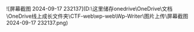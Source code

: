 ![屏幕截图 2024-09-17 232137](D:\这里储存onedrive\OneDrive\文档\OneDrive线上成长文件夹\CTF-web\wp-web\Wp-Writer\图片上传\屏幕截图 2024-09-17 232137.png)